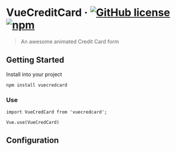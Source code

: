 # VueCreditCard &middot; [![GitHub license](https://img.shields.io/badge/license-GPLv3-blue.svg?style=flat)](https://github.com/lkjimy/vueCredCard/blob/master/LICENSE) [![npm](https://img.shields.io/badge/npm-v0.0.1-red.svg?style=flat&logo=npm)](https://www.npmjs.com/package/vuecredcard)

> An awesome animated Credit Card form

## Getting Started
Install into your project
```
npm install vuecredcard
```

### Use

```
import VueCredCard from 'vuecredcard';

Vue.use(VueCredCard)
```

## Configuration
